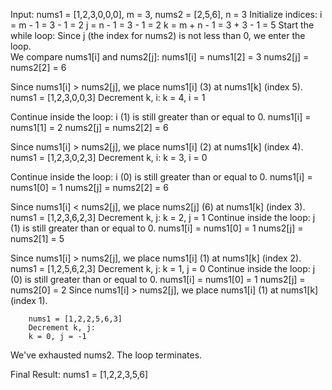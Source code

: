 Input: nums1 = [1,2,3,0,0,0], 
        m = 3, 
        nums2 = [2,5,6], 
        n = 3
Initialize indices:
        i = m - 1 = 3 - 1 = 2
        j = n - 1 = 3 - 1 = 2
        k = m + n - 1 = 3 + 3 - 1 = 5
Start the while loop:
        Since j (the index for nums2) is not less than 0, we enter the loop.    
        We compare nums1[i] and nums2[j]:
        nums1[i] = nums1[2] = 3
        nums2[j] = nums2[2] = 6

Since nums1[i] > nums2[j], we place nums1[i] (3) at nums1[k] (index 5).
        nums1 = [1,2,3,0,0,3]
        Decrement k, i:
        k = 4, i = 1

Continue inside the loop:
        i (1) is still greater than or equal to 0.
        nums1[i] = nums1[1] = 2
        nums2[j] = nums2[2] = 6

Since nums1[i] > nums2[j], we place nums1[i] (2) at nums1[k] (index 4).
        nums1 = [1,2,3,0,2,3]
        Decrement k, i:
        k = 3, i = 0

Continue inside the loop:
        i (0) is still greater than or equal to 0.
        nums1[i] = nums1[0] = 1
        nums2[j] = nums2[2] = 6

Since nums1[i] < nums2[j], we place nums2[j] (6) at nums1[k] (index 3).
        nums1 = [1,2,3,6,2,3]
        Decrement k, j:
        k = 2, j = 1
Continue inside the loop:
        j (1) is still greater than or equal to 0.
        nums1[i] = nums1[0] = 1
        nums2[j] = nums2[1] = 5

Since nums1[i] > nums2[j], we place nums1[i] (1) at nums1[k] (index 2).
        nums1 = [1,2,5,6,2,3]
        Decrement k, j:
        k = 1, j = 0
Continue inside the loop:
        j (0) is still greater than or equal to 0.
        nums1[i] = nums1[0] = 1
        nums2[j] = nums2[0] = 2
Since nums1[i] > nums2[j], we place nums1[i] (1) at nums1[k] (index 1).

        nums1 = [1,2,2,5,6,3]
        Decrement k, j:
        k = 0, j = -1
We've exhausted nums2. The loop terminates.

Final Result: nums1 = [1,2,2,3,5,6]